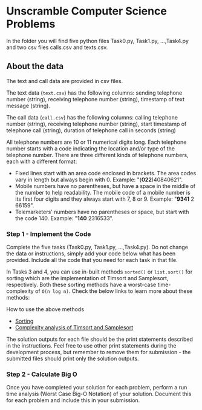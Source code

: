 # Unscramble Computer Science Problems

In the folder you will find five python files Task0.py, Task1.py, ...,Task4.py and two csv files calls.csv and texts.csv.

## About the data
The text and call data are provided in csv files.

The text data (`text.csv`) has the following columns: sending telephone number (string), receiving telephone number (string), timestamp of text message (string).

The call data (`call.csv`) has the following columns: calling telephone number (string), receiving telephone number (string), start timestamp of telephone call (string), duration of telephone call in seconds (string)

All telephone numbers are 10 or 11 numerical digits long. Each telephone number starts with a code indicating the location and/or type of the telephone number. There are three different kinds of telephone numbers, each with a different format:

- Fixed lines start with an area code enclosed in brackets. The area codes vary in length but always begin with 0. Example: "(**022**)40840621".
- Mobile numbers have no parentheses, but have a space in the middle of the number to help readability. The mobile code of a mobile number is its first four digits and they always start with 7, 8 or 9. Example: "**9341** 2 66159".
- Telemarketers' numbers have no parentheses or space, but start with the code 140. Example: "**140** 2316533".

### Step 1 - Implement the Code
Complete the five tasks (Task0.py, Task1.py, ...,Task4.py). Do not change the data or instructions, simply add your code below what has been provided. Include all the code that you need for each task in that file.

In Tasks 3 and 4, you can use in-built methods `sorted()` or `list.sort()` for sorting which are the implementation of Timsort and Samplesort, respectively. Both these sorting methods have a worst-case time-complexity of `O(n log n)`. Check the below links to learn more about these methods:

How to use the above methods
- [Sorting](https://docs.python.org/3/howto/sorting.html)
- [Complexity analysis of Timsort and Samplesort](http://svn.python.org/projects/python/trunk/Objects/listsort.txt)

The solution outputs for each file should be the print statements described in the instructions. Feel free to use other print statements during the development process, but remember to remove them for submission - the submitted files should print only the solution outputs.

### Step 2 - Calculate Big O
Once you have completed your solution for each problem, perform a run time analysis (Worst Case Big-O Notation) of your solution. Document this for each problem and include this in your submission.
